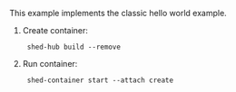 This example implements the classic hello world example.

1. Create container:

        shed-hub build --remove

2. Run container:

        shed-container start --attach create
